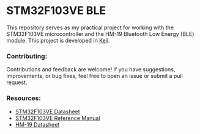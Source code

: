 # STM32F103VE BLE
This repository serves as my practical project for working with the STM32F103VE microcontroller and the HM-19 Bluetooth Low Energy (BLE) module. This project is developed in [Keil](https://www.keil.com/). 

### Contributing:
Contributions and feedback are welcome! If you have suggestions, improvements, or bug fixes, feel free to open an issue or submit a pull request.

### Resources:
- [STM32F103VE Datasheet](https://www.st.com/resource/en/datasheet/stm32f103ve.pdf)
- [STM32F103VE Reference Manual](https://www.st.com/resource/en/reference_manual/rm0008-stm32f101xx-stm32f102xx-stm32f103xx-stm32f105xx-and-stm32f107xx-advanced-armbased-32bit-mcus-stmicroelectronics.pdf)
- [HM-19 Datasheet](https://www.whizzbizz.com/p-httpd/multimedia/HM_18_HM_19_en_V1.pdf)
